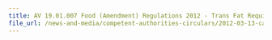 ```yaml
---
title: AV 19.01.007 Food (Amendment) Regulations 2012 - Trans Fat Requirements for Fats and Oils 
file_url: /news-and-media/competent-authorities-circulars/2012-03-13-ca.pdf
---
```


